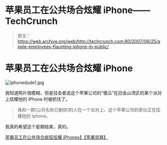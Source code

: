 # 苹果员工在公共场合炫耀 iPhone——TechCrunch

> 原文：<https://web.archive.org/web/http://techcrunch.com:80/2007/06/25/apple-employees-flaunting-iphone-in-public/>

# 苹果员工在公共场合炫耀 iPhone

![iphonedude1.jpg](img/87de095db66a8f918b956b9fd16f51d2.png)

我知道照片很模糊，但是目击者说这个苹果公司的“傻瓜”在旧金山湾区的某个派对上炫耀他的 iPhone 时被抓住了。

> 我和一群[公司名称已删除]的人在一个派对上，这个苹果公司的家伙正在炫耀他的 iphone。

我真的希望这个星期结束，真的。

[苹果员工在公共场合疯狂炫耀 iPhones】【苹果崇拜】](https://web.archive.org/web/20210116004318/http://cultofmac.com/?p=849)